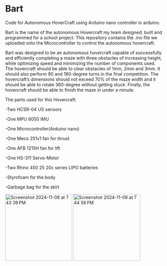 # Bart
Code for Autonomous HoverCraft using Arduino nano controller in arduino.

Bart is the name of the autonomous Hovercraft my team designed, built and programmed for a school project.
This repository contains the .ino file we uploaded onto the Microcontroller to control the autonomous hovercraft.




Bart was designed to be an autonomous hovercraft capable of successfully and efficiently completing a maze with three obstacles of increasing height, while optimizing speed and
minimizing the number of components used. The hovercraft should be able to clear obstacles of 1mm, 2mm and 3mm. It should also perform 90 and 180-degree turns in the final
competition. The hovercraft’s dimensions should not exceed 70% of the maze width and it should be able to rotate 360-degree without getting stuck. Finally, the hovercraft should be
able to finish the maze in under a minute.

The parts used for this Hovercraft:
  
  -Two HCSR-04 US sensors

  -One MPU 6050 IMU

  -One Microcontroller(Arduino nano)

  -One Meco 251v1 fan for thrust

  -One AFB 1215H fan for lift

  -One HS-311 Servo-Motor

  -Two Rhino 450 25 20c series LIPO batteries

  -Styrofoam for the body

  -Garbage bag for the skirt

<img width="213" alt="Screenshot 2024-11-08 at 7 43 39 PM" src="https://github.com/user-attachments/assets/c6e60d74-6071-465d-922f-45f6ee29a1dc">

  
<img width="213" alt="Screenshot 2024-11-08 at 7 44 58 PM" src="https://github.com/user-attachments/assets/308187eb-2e7e-494a-babc-90eadd511314">




  
